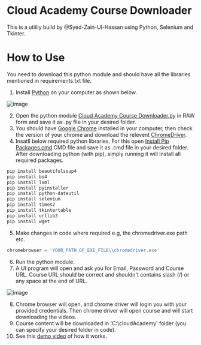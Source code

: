 # Cloud Academy Course Downloader

This is a utiiliy build by @Syed-Zain-Ul-Hassan using Python, Selenium and Tkinter. 

# How to Use
You need to download this python module and should have all the libraries mentioned in requirements.txt file.

1. Install [Python](https://www.python.org/downloads/) on your computer as shown below.

![image](https://user-images.githubusercontent.com/37849034/112749365-54e78180-8fdb-11eb-8497-d1c28ba6d25b.png)

2. Open the python module [Cloud Academy Course Downloader.py](https://raw.githubusercontent.com/Syed-Zain-Ul-Hassan/Cloud-Academy-DL/main/Cloud%20Academy%20Course%20Downloader.py) in RAW form and save it as .py file in your desired folder.
3. You should have [Google Chrome](https://www.google.com/chrome/thank-you.html?brand=BNSD&statcb=1&installdataindex=empty&defaultbrowser=0#) installed in your computer, then check the version of your chrome and download the relevent [ChromeDriver](https://chromedriver.chromium.org/downloads). 
4. Insatll below required python libraries. For this open [Install Pip Packages.cmd](https://raw.githubusercontent.com/Syed-Zain-Ul-Hassan/Cloud-Academy-DL/2533f9dfaa4d12d3f91eebbb77021635e7be80ab/Install%20Pip%20Packages.cmd) CMD file and save it as .cmd file in your desired folder. After downloading python (with pip), simply running it will install all required packages.

```python
pip install beautifulsoup4
pip install bs4
pip install lxml
pip install pyinstaller
pip install python-dateutil
pip install selenium
pip install times2
pip install tkintertable
pip install urllib3
pip install wget
```
5. Make changes in code where required e.g, the chromedriver.exe path etc.
```python
chromebrowser = 'YOUR_PATH_OF_EXE_FILE\\chromedriver.exe'
```
6. Run the python module.
7. A UI program will open and ask you for Email, Password and Course URL. Course URL should be correct and shouldn't contains slash (/) or any space at the end of URL.

![image](https://user-images.githubusercontent.com/37849034/112725861-223a7c00-8f3c-11eb-953d-2eec61c0a809.png)

8. Chrome browser will open, and chrome driver will login you with your provided credentials. Then chrome driver will open course and will start downloading the videos.
9. Course content will be downloaded in 'C:\\cloudAcademy' folder (you can specify your desired folder in code).
10. See this [demo video](https://user-images.githubusercontent.com/37849034/112753934-38efda00-8ff3-11eb-82d1-cfa157dce7fd.mp4) of how it works.


